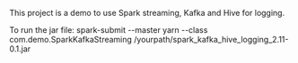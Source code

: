 This project is a demo to use Spark streaming, Kafka and Hive for logging.

To run the jar file:
spark-submit --master yarn --class com.demo.SparkKafkaStreaming /yourpath/spark_kafka_hive_logging_2.11-0.1.jar
